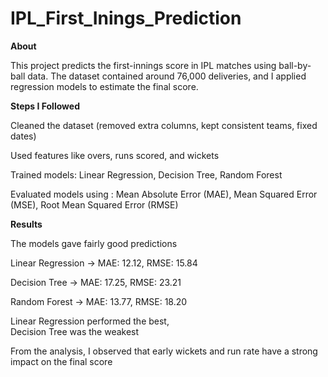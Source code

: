 # IPL_First_Inings_Prediction

**About**

This project predicts the first-innings score in IPL matches using ball-by-ball data. The dataset contained around 76,000 deliveries, and I applied regression models to estimate the final score.


**Steps I Followed**

Cleaned the dataset (removed extra columns, kept consistent teams, fixed dates)

Used features like overs, runs scored, and wickets

Trained models: Linear Regression, Decision Tree, Random Forest

Evaluated models using : Mean Absolute Error (MAE), Mean Squared Error (MSE), Root Mean Squared Error (RMSE)


**Results**

The models gave fairly good predictions

Linear Regression → MAE: 12.12, RMSE: 15.84

Decision Tree → MAE: 17.25, RMSE: 23.21

Random Forest → MAE: 13.77, RMSE: 18.20

Linear Regression performed the best,   
Decision Tree was the weakest


From the analysis, I observed that early wickets and run rate have a strong impact on the final score
